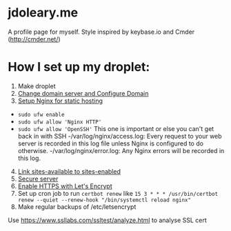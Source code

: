 # jdoleary.me

A profile page for myself.  Style inspired by keybase.io and Cmder (http://cmder.net/)

# How I set up my droplet:
1. Make droplet
2. [Change domain server and Configure Domain](https://www.digitalocean.com/community/tutorials/how-to-set-up-a-host-name-with-digitalocean)
3. [Setup Nginx for static hosting](https://www.digitalocean.com/community/tutorials/how-to-install-nginx-on-ubuntu-16-04)
- `sudo ufw enable`
- `sudo ufw allow 'Nginx HTTP'`
- `sudo ufw allow 'OpenSSH'` This one is important or else you can't get back in with SSH
-/var/log/nginx/access.log: Every request to your web server is recorded in this log file unless Nginx is configured to do otherwise.
-/var/log/nginx/error.log: Any Nginx errors will be recorded in this log.
4. [Link sites-available to sites-enabled](https://www.digitalocean.com/community/tutorials/how-to-set-up-nginx-server-blocks-virtual-hosts-on-ubuntu-16-04)
5. [Secure server](https://www.digitalocean.com/community/tutorials/initial-server-setup-with-ubuntu-16-04)
6. [Enable HTTPS with Let's Encrypt](https://www.digitalocean.com/community/tutorials/how-to-secure-nginx-with-let-s-encrypt-on-ubuntu-16-04)
7. Set up cron job to run `certbot renew` like `15 3 * * * /usr/bin/certbot renew --quiet --renew-hook "/bin/systemctl reload nginx"`
8. Make regular backups of /etc/letsencrypt

Use https://www.ssllabs.com/ssltest/analyze.html to analyse SSL cert